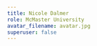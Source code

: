 ```yaml
---
title: Nicole Dalmer
role: McMaster University
avatar_filename: avatar.jpg
superuser: false
---
```

